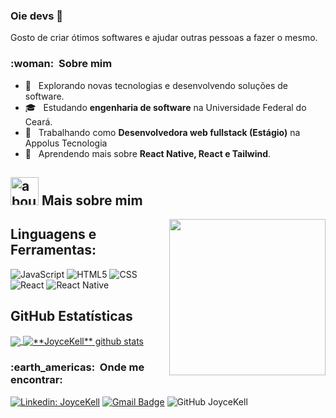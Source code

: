 ### Oie devs 👋

Gosto de criar ótimos softwares e ajudar outras pessoas a fazer o mesmo.

<h3> :woman: &nbsp;Sobre mim </h3>

- 🤔 &nbsp; Explorando novas tecnologias e desenvolvendo soluções de software.
- 🎓 &nbsp; Estudando **engenharia de software** na Universidade Federal do Ceará.
- 💼 &nbsp; Trabalhando como **Desenvolvedora web fullstack (Estágio)** na Appolus Tecnologia
- 🌱 &nbsp; Aprendendo mais sobre **React Native, React e Tailwind**.


## <img width="45" alt="about" src="https://raw.github.com/elizarov/elizarov/master/about.png"> Mais sobre mim

<img align="right" width="250" src="https://i.ibb.co/vc8GtSp/new-game-ahagon-umiko-programming.gif" />

## **Linguagens e Ferramentas:**  

![JavaScript](https://img.shields.io/badge/-JavaScript-333333?style=flat&logo=javascript)
![HTML5](https://img.shields.io/badge/-HTML5-333333?style=flat&logo=HTML5)
![CSS](https://img.shields.io/badge/-CSS-333333?style=flat&logo=CSS3&logoColor=1572B6)
![React](https://img.shields.io/badge/-React-333333?style=flat&logo=react)
![React Native](https://img.shields.io/badge/-React%20Native-333333?style=flat&logo=react)


## **GitHub Estatísticas**

<a href="https://github.com/JoyceKell">
  <img align="center" src="https://github-readme-stats.vercel.app/api/top-langs/?username=JoyceKell&theme=dracula&hide_langs_below=1" />
</a>

<a href="https://github.com/JoyceKell">
 <img align="center" src="https://github-readme-stats.vercel.app/api?username=JoyceKell&show_icons=true&theme=dracula&line_height=27" alt="**JoyceKell** github stats"/>
</a>

<h3> :earth_americas: &nbsp;Onde me encontrar: </h3> 

[![Linkedin: JoyceKell](https://img.shields.io/badge/-JoyceKell-blue?style=flat-square&logo=Linkedin&logoColor=white&link=https://www.linkedin.com/in/joyce-kelly-3985951a3/)](https://www.linkedin.com/in/joyce-kelly-3985951a3/)
[![Gmail Badge](https://img.shields.io/badge/-joyccekelly5.0@gmail.com-006bed?style=flat-square&logo=Gmail&logoColor=white&link=mailto:joyccekelly5.0@gmail.com)](mailto:joyccekelly5.0@gmail.com)
![GitHub JoyceKell]( https://img.shields.io/github/followers/JoyceKell?label=follow&style=social)
